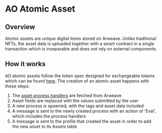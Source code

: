 # AO Atomic Asset

## Overview

Atomic assets are unique digital items stored on Arweave. Unlike traditional NFTs, the asset data is uploaded together with a smart contract in a single transaction which is inseparable and does not rely on external components.

## How it works
AO atomic assets follow the token spec designed for exchangeable tokens which can be found [here](https://ao.arweave.dev/#/). The creation of an atomic asset happens with these steps:

1. The [asset process handlers](https://arweave.net/y9VgAlhHThl-ZiXvzkDzwC5DEjfPegD6VAotpP3WRbs) are fetched from Arweave
2. Asset fields are replaced with the values submitted by the user
3. A new process is spawned, with the tags and asset data included
4. A message is sent to the newly created process with an action of 'Eval', which includes the process handlers
5. A message is sent to the profile that created the asset in order to add the new asset to its Assets table
